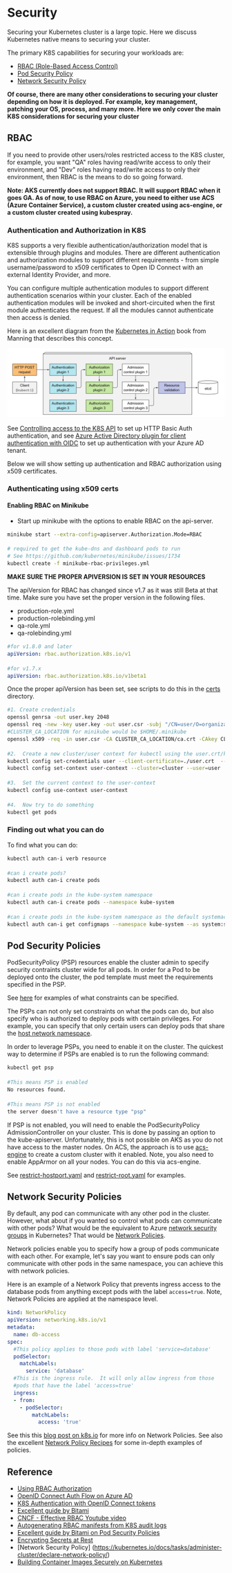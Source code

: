 # Security #

Securing your Kubernetes cluster is a large topic.  Here we discuss Kubernetes native means to securing your cluster.  

The primary K8S capabilities for securing your workloads are:

- [RBAC (Role-Based Access Control)](#markdown-header-rbac)
- [Pod Security Policy](#markdown-header-pod-security-policy)
- [Network Security Policy](#markdown-header-network-security-policy)

**Of course, there are many other considerations to securing your cluster depending on how it is deployed. For example, key management, patching your OS, process, and many more.  Here we only cover the main K8S considerations for securing your cluster**

## RBAC ##

If you need to provide other users/roles restricted access to the K8S cluster, for example, you want "QA" roles having read/write access to only their environment, and "Dev" roles having read/write access to only their environment, then RBAC is the means to do so going forward.

**Note: AKS currently does not support RBAC. It will support RBAC when it goes GA.  As of now, to use RBAC on Azure, you need to either use ACS (Azure Container Service), a custom cluster created using acs-engine, or a custom cluster created using kubespray.**

### Authentication and Authorization in K8S ###

K8S supports a very flexible authentication/authorization model that is extensible through plugins and modules.  There are different authentication and authorization modules to support different requirements - from simple username/password to x509 certificates to Open ID Connect with an external Identity Provider, and more.

You can configure multiple authentication modules to support different authentication scenarios within your cluster.  Each of the enabled authentication modules will be invoked and short-circuited when the first module authenticates the request.  If all the modules cannot authenticate then access is denied.

Here is an excellent diagram from the [Kubernetes in Action](https://www.manning.com/books/kubernetes-in-action) book from Manning that describes this concept.

![access-control-overview](./authentication_authorization.png)

See [Controlling access to the K8S API](https://kubernetes.io/docs/admin/accessing-the-api/) to set up HTTP Basic Auth authentication, and see [Azure Active Directory plugin for client authentication with OIDC](https://github.com/kubernetes/client-go/tree/master/plugin/pkg/client/auth/azure) to set up authentication with your Azure AD tenant.

Below we will show setting up authentication and RBAC authorization using x509 certificates.

### Authenticating using x509 certs ###

#### Enabling RBAC on Minikube ####

- Start up minikube with the options to enable RBAC on the api-server.

```sh
minikube start --extra-config=apiserver.Authorization.Mode=RBAC

# required to get the kube-dns and dashboard pods to run
# See https://github.com/kubernetes/minikube/issues/1734
kubectl create -f minikube-rbac-privileges.yml
```

**MAKE SURE THE PROPER APIVERSION IS SET IN YOUR RESOURCES**

The apiVersion for RBAC has changed since v1.7 as it was still Beta at that time. Make sure you have set the proper version in the following files.

- production-role.yml
- production-rolebinding.yml
- qa-role.yml
- qa-rolebinding.yml

```yaml
#for v1.8.0 and later
apiVersion: rbac.authorization.k8s.io/v1

#for v1.7.x
apiVersion: rbac.authorization.k8s.io/v1beta1
```

Once the proper apiVersion has been set, see scripts to do this in the [certs](./certs) directory.

```sh
#1. Create credentials
openssl genrsa -out user.key 2048
openssl req -new -key user.key -out user.csr -subj "/CN=user/O=organization"
#CLUSTER_CA_LOCATION for minikube would be $HOME/.minikube
openssl x509 -req -in user.csr -CA CLUSTER_CA_LOCATION/ca.crt -CAkey CLUSTER_CA_LOCATION/ca.key -CAcreateserial -out user.crt -days 500

#2.  Create a new cluster/user context for kubectl using the user.crt/key that was just created
kubectl config set-credentials user --client-certificate=./user.crt  --client-key=./user.key
kubectl config set-context user-context --cluster=cluster --user=user

#3.  Set the current context to the user-context
kubectl config use-context user-context

#4.  Now try to do something
kubectl get pods
```

### Finding out what you can do ###

To find what you can do:

```sh
kubectl auth can-i verb resource

#can i create pods?
kubectl auth can-i create pods

#can i create pods in the kube-system namespace
kubectl auth can-i create pods --namespace kube-system

#can i create pods in the kube-system namespace as the default systemaccount user?
kubectl auth can-i get configmaps --namespace kube-system --as system:serviceaccount:kube-system:default
```

## Pod Security Policies ##

PodSecurityPolicy (PSP) resources enable the cluster admin to specify security contraints cluster wide for all pods.  In order for a Pod to be deployed onto the cluster, the pod template must meet the requirements specified in the PSP.

See [here](https://kubernetes.io/docs/concepts/policy/pod-security-policy/#what-is-a-pod-security-policy) for examples of what constraints can be specified. 

The PSPs can not only set constraints on what the pods can do, but also specify who is authorized to deploy pods with certain privileges.  For example, you can specify that only certain users can deploy pods that share the [host network namespace](https://kubernetes.io/docs/concepts/policy/pod-security-policy/#host-namespaces).

In order to leverage PSPs, you need to enable it on the cluster.  The quickest way to determine if PSPs are enabled is to run the following command:

```sh
kubectl get psp

#This means PSP is enabled
No resources found.

#This means PSP is not enabled
the server doesn't have a resource type "psp"
```
If PSP is not enabled, you will need to enable the PodSecurityPolicy AdmissionController on your cluster.  This is done by passing an option to the kube-apiserver.  Unfortunately, this is not possible on AKS as you do not have access to the master nodes.  On ACS, the approach is to use [acs-engine](https://github.com/Azure/acs-engine) to create a custom cluster with it enabled.  Note, you also need to enable AppArmor on all your nodes.  You can do this via acs-engine.

See [restrict-hostport.yaml](./restrict-hostport.yaml) and [restrict-root.yaml](./restrict-root.yaml) for examples.

## Network Security Policies ## 

By default, any pod can communicate with any other pod in the cluster.  However, what about if you wanted so control what pods can communicate with other pods?  What would be the equivalent to Azure [network security groups](https://docs.microsoft.com/en-us/azure/virtual-network/virtual-networks-nsg) in Kubernetes?  That would be [Network Policies](https://kubernetes.io/docs/concepts/services-networking/network-policies/).

Network policies enable you to specify how a group of pods communicate with each other. For example, let's say you want to ensure pods can only communicate with other pods in the same namespace, you can achieve this with network policies.

Here is an example of a Network Policy that prevents ingress access to the database pods from anything except pods with the label `access=true`.  Note, Network Policies are applied at the namespace level.

```yaml
kind: NetworkPolicy
apiVersion: networking.k8s.io/v1
metadata:
  name: db-access
spec:
  #This policy applies to those pods with label 'service=database'
  podSelector:
    matchLabels:
      service: 'database'
  #This is the ingress rule.  It will only allow ingress from those
  #pods that have the label 'access=true'
  ingress:
  - from:
    - podSelector:
        matchLabels:
          access: 'true'
```

See this this [blog post on k8s.io](http://blog.kubernetes.io/2017/10/enforcing-network-policies-in-kubernetes.html) for more info on Network Policies.  See also the excellent [Network Policy Recipes](https://github.com/ahmetb/kubernetes-network-policy-recipes) for some in-depth examples of policies.

## Reference ##

- [Using RBAC Authorization](https://kubernetes.io/docs/admin/authorization/rbac/)
- [OpenID Connect Auth Flow on Azure AD](https://docs.microsoft.com/en-us/azure/active-directory/develop/active-directory-protocols-openid-connect-code)
- [K8S Authentication with OpenID Connect tokens](https://kubernetes.io/docs/admin/authentication/#openid-connect-tokens)
- [Excellent guide by Bitami](https://docs.bitnami.com/kubernetes/how-to/configure-rbac-in-your-kubernetes-cluster/)
- [CNCF - Effective RBAC Youtube video](https://www.youtube.com/watch?v=Nw1ymxcLIDI)
- [Autogenerating RBAC manifests from K8S audit logs](https://github.com/liggitt/audit2rbac)
- [Excellent guide by Bitami on Pod Security Policies](https://docs.bitnami.com/kubernetes/how-to/secure-kubernetes-cluster-psp/)
- [Encrypting Secrets at Rest](https://kubernetes.io/docs/tasks/administer-cluster/encrypt-data/)
- [Network Security Policy]
(https://kubernetes.io/docs/tasks/administer-cluster/declare-network-policy/)
- [Building Container Images Securely on Kubernetes](https://blog.jessfraz.com/post/building-container-images-securely-on-kubernetes/)